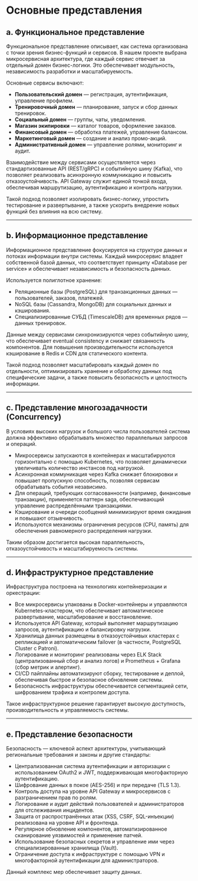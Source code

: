 # Основные представления

## a. Функциональное представление

Функциональное представление описывает, как система организована с точки зрения бизнес-функций и сервисов. В нашем проекте выбрана микросервисная архитектура, где каждый сервис отвечает за отдельный домен бизнес-логики. Это обеспечивает модульность, независимость разработки и масштабируемость.

Основные сервисы включают:

- **Пользовательский домен** — регистрация, аутентификация, управление профилем.
- **Тренировочный домен** — планирование, запуск и сбор данных тренировок.
- **Социальный домен** — группы, чаты, уведомления.
- **Магазин экипировки** — каталог товаров, оформление заказов.
- **Финансовый домен** — обработка платежей, управление балансом.
- **Маркетинговый домен** — создание и анализ промо-акций.
- **Административный домен** — управление ролями, мониторинг и аудит.

Взаимодействие между сервисами осуществляется через стандартизованные API (REST/gRPC) и событийную шину (Kafka), что позволяет реализовать асинхронную коммуникацию и повысить отказоустойчивость. API Gateway служит единой точкой входа, обеспечивая маршрутизацию, аутентификацию и контроль нагрузки.

Такой подход позволяет изолировать бизнес-логику, упростить тестирование и развертывание, а также ускорить внедрение новых функций без влияния на всю систему.

---

## b. Информационное представление

Информационное представление фокусируется на структуре данных и потоках информации внутри системы. Каждый микросервис владеет собственной базой данных, что соответствует принципу «Database per service» и обеспечивает независимость и безопасность данных.

Используется полиглотное хранение:

- Реляционные базы (PostgreSQL) для транзакционных данных — пользователей, заказов, платежей.
- NoSQL базы (Cassandra, MongoDB) для социальных данных и кэширования.
- Специализированные СУБД (TimescaleDB) для временных рядов — данных тренировок.

Данные между сервисами синхронизируются через событийную шину, что обеспечивает eventual consistency и снижает связанность компонентов. Для повышения производительности используется кэширование в Redis и CDN для статического контента.

Такой подход позволяет масштабировать каждый домен по отдельности, оптимизировать хранение и обработку данных под специфические задачи, а также повысить безопасность и целостность информации.

---

## c. Представление многозадачности (Concurrency)

В условиях высоких нагрузок и большого числа пользователей система должна эффективно обрабатывать множество параллельных запросов и операций.

- Микросервисы запускаются в контейнерах и масштабируются горизонтально с помощью Kubernetes, что позволяет динамически увеличивать количество инстансов под нагрузкой.
- Асинхронная коммуникация через Kafka снижает блокировки и повышает пропускную способность, позволяя сервисам обрабатывать события независимо.
- Для операций, требующих согласованности (например, финансовые транзакции), применяется паттерн saga, обеспечивающий управление распределёнными транзакциями.
- Кэширование и очереди сообщений минимизируют время ожидания и повышают отзывчивость.
- Используются механизмы ограничения ресурсов (CPU, память) для обеспечения равномерного распределения нагрузки.

Таким образом достигается высокая параллельность, отказоустойчивость и масштабируемость системы.

---

## d. Инфраструктурное представление

Инфраструктура построена на технологиях контейнеризации и оркестрации:

- Все микросервисы упакованы в Docker-контейнеры и управляются Kubernetes-кластером, что обеспечивает автоматическое развертывание, масштабирование и восстановление.
- Используется API Gateway, который выполняет маршрутизацию запросов, аутентификацию и балансировку нагрузки.
- Хранилища данных размещены в отказоустойчивых кластерах с репликацией и автоматическим failover (в частности, PostgreSQL Cluster с Patroni).
- Логирование и мониторинг реализованы через ELK Stack (централизованный сбор и анализ логов) и Prometheus + Grafana (сбор метрик и алертинг).
- CI/CD пайплайны автоматизируют сборку, тестирование и деплой, обеспечивая быстрое и безопасное обновление системы.
- Безопасность инфраструктуры обеспечивается сегментацией сети, шифрованием трафика и контролем доступа.

Такое инфраструктурное решение гарантирует высокую доступность, производительность и управляемость системы.

---

## e. Представление безопасности

Безопасность — ключевой аспект архитектуры, учитывающий региональные требования и законы и другие стандарты:

- Централизованная система аутентификации и авторизации с использованием OAuth2 и JWT, поддерживающая многофакторную аутентификацию.
- Шифрование данных в покое (AES-256) и при передаче (TLS 1.3).
- Контроль доступа на уровне API Gateway и микросервисов с разграничением прав по ролям.
- Логирование и аудит действий пользователей и администраторов для отслеживания инцидентов.
- Защита от распространённых атак (XSS, CSRF, SQL-инъекции) реализована на уровне API и фронтенда.
- Регулярное обновление компонентов, автоматизированное сканирование уязвимостей и применение патчей.
- Использование безопасных секретов и управление ими через специализированные хранилища (Vault).
- Ограничение доступа к инфраструктуре с помощью VPN и многофакторной аутентификации для администраторов.

Данный комплекс мер обеспечивает защиту данных.
